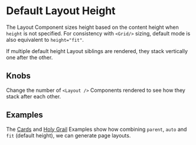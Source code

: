 # Default Layout Height

The Layout Component sizes height based on the content height when `height` is not specified. For consistency with `<Grid/>` sizing, default mode is also equivalent to `height="fit"`.

If multiple default height Layout siblings are rendered, they stack vertically one after the other.

## Knobs

Change the number of `<Layout />` Components rendered to see how they stack after each other.

## Examples

The [Cards](https://gymnastjs.github.io/gymnast/?selectedKind=%20Examples&selectedStory=Cards) and [Holy Grail](https://gymnastjs.github.io/gymnast/?selectedKind=%20Examples&selectedStory=Holy%20Grail) Examples show how combining `parent`, `auto` and `fit` (default height), we can generate page layouts.
